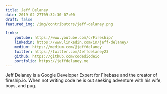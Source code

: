 ```yaml
---
title: Jeff Delaney
date: 2019-02-27T09:32:30-07:00
draft: false
featured_img: /img/contributors/jeff-delaney.png

links: 
    youtube: https://www.youtube.com/c/Fireship/
    linkedin: https://www.linkedin.com/in/jeff-delaney/
    medium: https://medium.com/@jeffdelaney
    twitter: https://twitter.com/Jeffdelaney23
    github: https://github.com/codediodeio
    portfolio: https://jeffdelaney.me
---
```


Jeff Delaney is a Google Developer Expert for Firebase and the creator of fireship.io. When not writing code he is out seeking adventure with his wife, boys, and pug.
